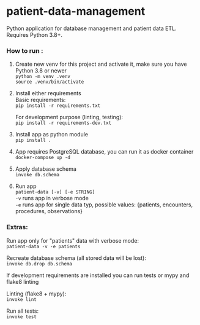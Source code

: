 # patient-data-management

Python application for database management and patient data ETL.  
Requires Python 3.8+.

### How to run :

1. Create new venv for this project and activate it, make sure you have Python 3.8 or newer  
   `python -m venv .venv`  
   `source .venv/bin/activate`  

2. Install either requirements  
   Basic requirements:  
   `pip install -r requirements.txt`  

   For development purpose (linting, testing):  
   `pip install -r requirements-dev.txt`  

3. Install app as python module  
   `pip install .`

4. App requires PostgreSQL database, you can run it as docker container  
   `docker-compose up -d`  

5. Apply database schema  
   `invoke db.schema`

6. Run app  
   `patient-data [-v] [-e STRING]`  
   `-v` runs app in verbose mode  
   `-e` runs app for single data typ, possible values: {patients, encounters, procedures, observations}  


### Extras:
Run app only for "patients" data with verbose mode:  
`patient-data -v -e patients`

Recreate database schema (all stored data will be lost):  
`invoke db.drop db.schema`  

If development requirements are installed you can run tests or mypy and flake8 linting  

Linting (flake8 + mypy):  
`invoke lint`  

Run all tests:  
`invoke test`

